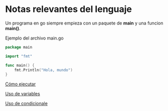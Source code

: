 # Notas relevantes del lenguaje

Un programa en go siempre empieza con un paquete de **main** y una funcion **main()**.

Ejemplo del archivo main.go

```go
package main

import "fmt"

func main() {
    fmt.Println("Hola, mundo")
}
```

[Cómo ejecutar](./ComoEjecutar.md)

[Uso de variables](./variables.md)

[Uso de condicionale](./condicionales_go.md)
